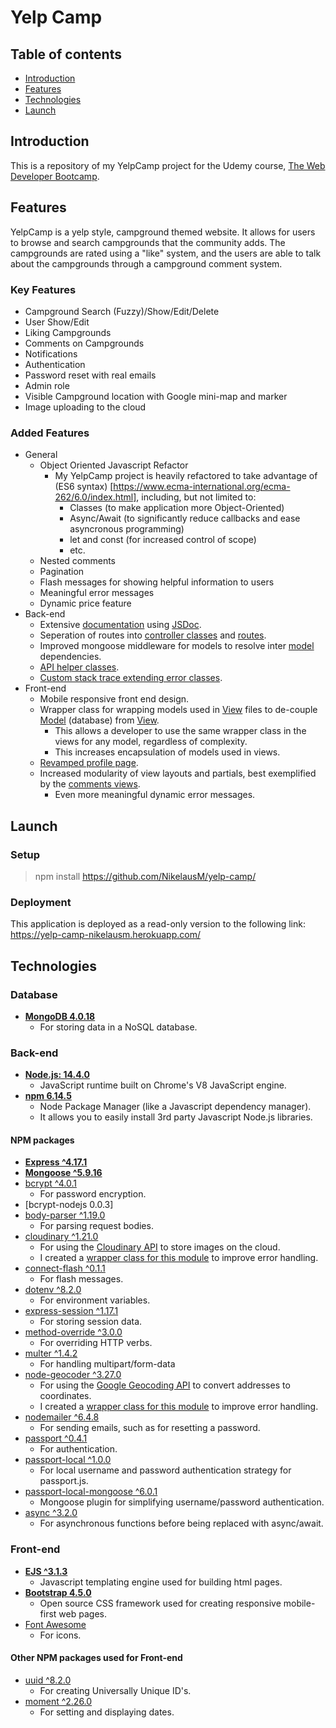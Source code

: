 # Yelp Camp

## Table of contents
* [Introduction](#introduction)
* [Features](#features)
* [Technologies](#technologies)
* [Launch](#launch)

## Introduction
This is a repository of my YelpCamp project for the Udemy course, [The Web Developer Bootcamp](https://www.udemy.com/course/the-web-developer-bootcamp/).

## Features
YelpCamp is a yelp style, campground themed website. It allows for users to browse and search campgrounds that the community adds. The campgrounds are rated using a "like" system, and the users are able to talk about the campgrounds through a campground comment system.

### Key Features
- Campground Search (Fuzzy)/Show/Edit/Delete
- User Show/Edit
- Liking Campgrounds
- Comments on Campgrounds
- Notifications
- Authentication
- Password reset with real emails
- Admin role
- Visible Campground location with Google mini-map and marker
- Image uploading to the cloud


### Added Features
- General
  - Object Oriented Javascript Refactor
    - My YelpCamp project is heavily refactored to take advantage of (ES6 syntax) [https://www.ecma-international.org/ecma-262/6.0/index.html], including, but not limited to:
      - Classes (to make application more Object-Oriented)
      - Async/Await (to significantly reduce callbacks and ease asyncronous programming)
      - let and const (for increased control of scope)
      - etc.
  - Nested comments
  - Pagination
  - Flash messages for showing helpful information to users
  - Meaningful error messages
  - Dynamic price feature
- Back-end
  - Extensive [documentation](./docs) using [JSDoc](https://jsdoc.app/).
  - Seperation of routes into [controller classes](./lib/controllers) and [routes](./lib/routes).
  - Improved mongoose middleware for models to resolve inter [model](./lib/models) dependencies.
  - [API helper classes](./bin/helpers).
  - [Custom stack trace extending error classes](./bin/errors/errors).
- Front-end
  - Mobile responsive front end design.
  - Wrapper class for wrapping models used in [View](./lib/views) files to de-couple [Model](./lib/models) (database) from [View](./lib/views).
    - This allows a developer to use the same wrapper class in the views for any model, regardless of complexity.
    - This increases encapsulation of models used in views.
  - [Revamped profile page](./lib/views/users).
  - Increased modularity of view layouts and partials, best exemplified by the [comments views](./lib/view/comments).
    - Even more meaningful dynamic error messages.

## Launch
### Setup
> npm install https://github.com/NikelausM/yelp-camp/

### Deployment
This application is deployed as a read-only version to the following link: https://yelp-camp-nikelausm.herokuapp.com/

## Technologies
### Database
- <strong> [MongoDB 4.0.18](https://www.mongodb.com/cloud/atlas/lp/try2?utm_source=bing&utm_campaign=bs_americas_canada_search_brand_atlas_desktop&utm_term=mongodb&utm_medium=cpc_paid_search&utm_ad=e&msclkid=48a2049cd3351ec1ff715b9250ce48fd) </strong>
  - For storing data in a NoSQL database.

### Back-end
- <strong> [Node.js: 14.4.0](https://nodejs.org/en/) </strong>
  - JavaScript runtime built on Chrome's V8 JavaScript engine.
- <strong> [npm 6.14.5](https://www.npmjs.com/) </strong>
  - Node Package Manager (like a Javascript dependency manager).
  - It allows you to easily install 3rd party Javascript Node.js libraries.

#### NPM packages
- <strong> [Express ^4.17.1](https://expressjs.com/) </strong>
- <strong> [Mongoose ^5.9.16](https://mongoosejs.com/) </strong>
- [bcrypt ^4.0.1](https://www.npmjs.com/package/bcrypt)
  - For password encryption.
- [bcrypt-nodejs 0.0.3]
- [body-parser ^1.19.0](https://www.npmjs.com/package/body-parser)
  - For parsing request bodies.
- [cloudinary ^1.21.0](https://www.npmjs.com/package/cloudinary)
  - For using the [Cloudinary API](https://cloudinary.com/) to store images on the cloud.
  - I created a [wrapper class for this module](./bin/helpers/api/cloudinary-helper.js) to improve error handling.
- [connect-flash ^0.1.1](https://www.npmjs.com/package/connect-flash)
  - For flash messages.
- [dotenv ^8.2.0](https://www.npmjs.com/package/dotenv)
  - For environment variables.
- [express-session ^1.17.1](https://www.npmjs.com/package/express-session)
  - For storing session data.
- [method-override ^3.0.0](https://www.npmjs.com/package/method-override)
  - For overriding HTTP verbs.
- [multer ^1.4.2](https://www.npmjs.com/package/multer)
  - For handling multipart/form-data
- [node-geocoder ^3.27.0](https://www.npmjs.com/package/node-geocoder)
  - For using the [Google Geocoding API](https://developers.google.com/maps/documentation/geocoding/intro) to convert addresses to coordinates.
  - I created a [wrapper class for this module](./bin/helpers/api/geocoder-helper.js) to improve error handling.
- [nodemailer ^6.4.8](https://www.npmjs.com/package/nodemailer)
  - For sending emails, such as for resetting a password.
- [passport ^0.4.1](https://www.npmjs.com/package/passport)
  - For authentication.
- [passport-local ^1.0.0](https://www.npmjs.com/package/passport-local)
  - For local username and password authentication strategy for passport.js.
- [passport-local-mongoose ^6.0.1](https://www.npmjs.com/package/passport-local-mongoose)
  - Mongoose plugin for simplifying username/password authentication.
- [async ^3.2.0](https://www.npmjs.com/package/async)
  - For asynchronous functions before being replaced with async/await.
  
### Front-end
- <strong> [EJS ^3.1.3](https://ejs.co/) </strong>
  - Javascript templating engine used for building html pages.
- <strong> [Bootstrap 4.5.0](https://getbootstrap.com/) </strong>
  - Open source CSS framework used for creating responsive mobile-first web pages.
- [Font Awesome](https://fontawesome.com/)
  - For icons.
#### Other NPM packages used for Front-end
- [uuid ^8.2.0](https://www.npmjs.com/package/uuid)
  - For creating Universally Unique ID's.
- [moment ^2.26.0](https://www.npmjs.com/package/moment)
  - For setting and displaying dates.
